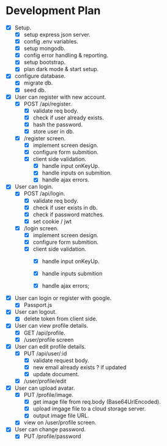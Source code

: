 # Development Plan

* [x] Setup.
    * [x] setup express json server.
    * [x] config .env variables.
    * [x] setup mongodb.
    * [x] config error handling & reporting.
    * [x] setup bootstrap.
    * [x] plan dark mode & start setup.

* [x] configure database.
    * [x] migrate db.
    * [x] seed db.

* [x] User can register with new account.
    * [x] POST /api/register.
        * [x] validate req body.
        * [x] check if user already exists.
        * [x] hash the password.
        * [x] store user in db.
    * [x] /register screen.
        * [x] implement screen design.
        * [x] configure form submition.
        * [x] client side validation.
            * [x] handle input onKeyUp.
            * [x] handle inputs on submition.
            * [x] handle ajax errors.

* [x] User can login.
    * [x] POST /api/login.
        * [x] validate req body.
        * [x] check if user exists in db.
        * [x] check if password matches.
        * [x] set cookie / jwt
    * [x] /login screen.
        * [x] implement screen design.
        * [x] configure form submition.
        * [x] client side validation.
            * [x] handle input onKeyUp.
            * [x] handle inputs submition
            * [x] handle ajax errors;
        

* [x] User can login or register with google.
    * [x] Passport.js

* [x] User can logout.
    * [x] delete token from client side.

* [x] User can view profile details.
    * [x] GET /api/profile.
    * [x] /user/profile screen

* [x] User can edit profile details.
    * [x] PUT /api/user/:id
        * [x] validate request body.
        * [x] new email already exists ? if updated
        * [x] update document.
    * [x] /user/profile/edit

* [x] User can upload avatar.
    * [x] PUT /profile/image.
        * [x] get image file from req.body (Base64UrlEncoded).
        * [x] upload imgage file to a cloud storage server.
        * [x] output image file URL. 
    * [x] view on /user/profile screen.

* [x] User can change password.
    * [x] PUT /profile/password
